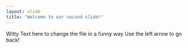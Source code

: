 ```yaml
---
layout: slide
title: "Welcome to our second slide!"
---
```

Witty Text here to change the file in a funny way
Use the left arrow to go back!

